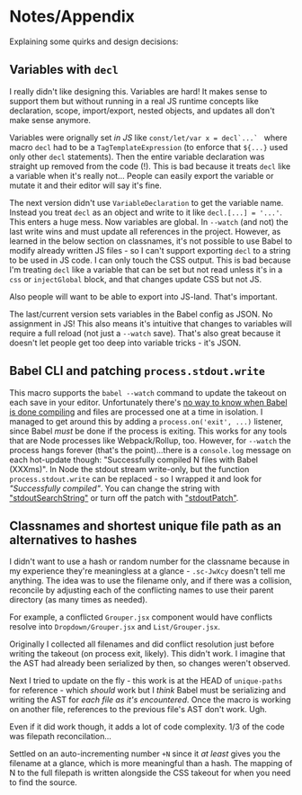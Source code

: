 # Notes/Appendix

Explaining some quirks and design decisions:

## Variables with `decl`

I really didn't like designing this. Variables are hard! It makes sense to
support them but without running in a real JS runtime concepts like declaration,
scope, import/export, nested objects, and updates all don't make sense anymore.

Variables were orignally set _in JS_ like ``const/let/var x = decl`...` `` where
macro `decl` had to be a `TagTemplateExpression` (to enforce that `${...}` used
only other `decl` statements). Then the entire variable declaration was straight
up removed from the code (!). This is bad because it treats `decl` like a
variable when it's really not... People can easily export the variable or mutate
it and their editor will say it's fine.

The next version didn't use `VariableDeclaration` to get the variable name.
Instead you treat `decl` as an object and write to it like `decl.[...] = '...'`.
This enters a huge mess. Now variables are global. In `--watch` (and not) the
last write wins and must update all references in the project. However, as
learned in the below section on classnames, it's not possible to use Babel to
modify already written JS files - so I can't support exporting `decl` to a
string to be used in JS code. I can only touch the CSS output. This is bad
because I'm treating `decl` like a variable that can be set but not read unless
it's in a `css` or `injectGlobal` block, and that changes update CSS but not JS.

Also people will want to be able to export into JS-land. That's important.

The last/current version sets variables in the Babel config as JSON. No
assignment in JS! This also means it's intuitive that changes to variables will
require a full reload (not just a `--watch` save). That's also great because it
doesn't let people get too deep into variable tricks - it's JSON.

## Babel CLI and patching `process.stdout.write`

This macro supports the `babel --watch` command to update the takeout on each
save in your editor. Unfortunately there's [no way to know when Babel is done
compiling][1] and files are processed one at a time in isolation. I managed to
get around this by adding a `process.on('exit', ...)` listener, since Babel
_must_ be done if the process is exiting. This works for any tools that are Node
processes like Webpack/Rollup, too. However, for `--watch` the process hangs
forever (that's the point)...there is a `console.log` message on each hot-update
though: "Successfully compiled N files with Babel (XXXms)". In Node the stdout
stream write-only, but the function `process.stdout.write` can be replaced - so
I wrapped it and look for _"Successfully compiled"_. You can change the string
with ["stdoutSearchString"][1] or turn off the patch with ["stdoutPatch"][1].

## Classnames and shortest unique file path as an alternatives to hashes

I didn't want to use a hash or random number for the classname because in my
experience they're meaningless at a glance - `.sc-JwXcy` doesn't tell me
anything. The idea was to use the filename only, and if there was a collision,
reconcile by adjusting each of the conflicting names to use their parent
directory (as many times as needed).

For example, a conflicted `Grouper.jsx` component would have conflicts resolve
into `Dropdown/Grouper.jsx` and `List/Grouper.jsx`.

Originally I collected all filenames and did conflict resolution just before
writing the takeout (on process exit, likely). This didn't work. I imagine that
the AST had already been serialized by then, so changes weren't observed.

Next I tried to update on the fly - this work is at the HEAD of `unique-paths`
for reference - which _should_ work but I _think_ Babel must be serializing and
writing the AST for _each file as it's encountered_. Once the macro is working
on another file, references to the previous file's AST don't work. Ugh.

Even if it did work though, it adds a lot of code complexity. 1/3 of the code
was filepath reconcilation...

Settled on an auto-incrementing number `+N` since it _at least_ gives you the
filename at a glance, which is more meaningful than a hash. The mapping of N to
the full filepath is written alongside the CSS takeout for when you need to find
the source.

[1]: https://github.com/kentcdodds/babel-plugin-macros/issues/155
